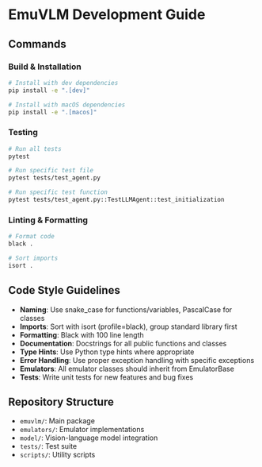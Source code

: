 # EmuVLM Development Guide

## Commands

### Build & Installation
```bash
# Install with dev dependencies
pip install -e ".[dev]"

# Install with macOS dependencies 
pip install -e ".[macos]"
```

### Testing
```bash
# Run all tests
pytest

# Run specific test file
pytest tests/test_agent.py

# Run specific test function
pytest tests/test_agent.py::TestLLMAgent::test_initialization
```

### Linting & Formatting
```bash
# Format code
black .

# Sort imports
isort .
```

## Code Style Guidelines

- **Naming**: Use snake_case for functions/variables, PascalCase for classes
- **Imports**: Sort with isort (profile=black), group standard library first
- **Formatting**: Black with 100 line length
- **Documentation**: Docstrings for all public functions and classes
- **Type Hints**: Use Python type hints where appropriate
- **Error Handling**: Use proper exception handling with specific exceptions
- **Emulators**: All emulator classes should inherit from EmulatorBase
- **Tests**: Write unit tests for new features and bug fixes

## Repository Structure
- `emuvlm/`: Main package
- `emulators/`: Emulator implementations 
- `model/`: Vision-language model integration
- `tests/`: Test suite
- `scripts/`: Utility scripts
